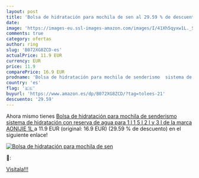 ```yaml
---
layout: post
title: 'Bolsa de hidratación para mochila de sen al 29.59 % de descuento'
date: 
image: 'https://images-eu.ssl-images-amazon.com/images/I/41Xh5qyxw1L._SL200_.jpg'
comments: true
category: ofertas
author: ring
slug: 'B072XG8ZCD-es'
actualPrice: 11.9 EUR
currency: EUR
price: 11.9
comparePrice: 16.9 EUR
prodname: 'Bolsa de hidratación para mochila de senderismo  sistema de hidratación con reserva de agua para 1 l  1 5 l  2 l y 3 l  de la marca AONIJIE  1L '
country: 'es'
flag: '🇪🇸'
buyurl: 'https://www.amazon.es/dp/B072XG8ZCD/?tag=tolees-21'
descuento: '29.59'
---
```


Ahora mismo tienes [Bolsa de hidratación para mochila de senderismo  sistema de hidratación con reserva de agua para 1 l  1 5 l  2 l y 3 l  de la marca AONIJIE  1L ](https://www.amazon.es/dp/B072XG8ZCD/?tag=tolees-21) a 11.9 EUR (original: 16.9 EUR) (29.59 %  de descuento) en el siguiente enlace!

[![Bolsa de hidratación para mochila de sen](https://images-eu.ssl-images-amazon.com/images/I/41Xh5qyxw1L._SL200_.jpg)](https://www.amazon.es/dp/B072XG8ZCD/?tag=tolees-21)

🔎:


[Visítala!!!](https://www.amazon.es/dp/B072XG8ZCD/?tag=tolees-21)
